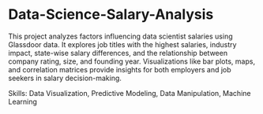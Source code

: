 # Data-Science-Salary-Analysis
This project analyzes factors influencing data scientist salaries using Glassdoor data. It explores job titles with the highest salaries, industry impact, state-wise salary differences, and the relationship between company rating, size, and founding year. Visualizations like bar plots, maps, and correlation matrices provide insights for both employers and job seekers in salary decision-making.

Skills: Data Visualization, Predictive Modeling, Data Manipulation, Machine Learning


